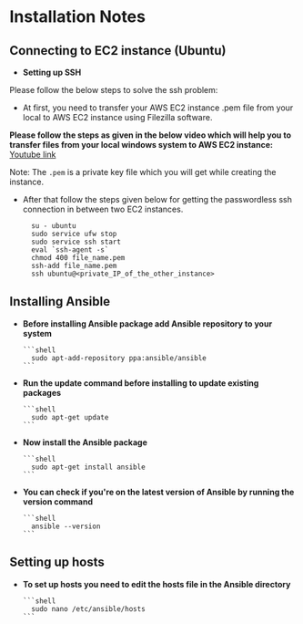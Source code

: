 # Installation Notes

## Connecting to EC2 instance (Ubuntu)
- **Setting up SSH**

Please follow the below steps to solve the ssh problem:  
  - At first, you need to transfer your AWS EC2 instance .pem file from your local to AWS EC2 instance using Filezilla software.  

**Please follow the steps as given in the below video which will help you to transfer files from your local windows system to AWS EC2 instance:**
[Youtube link](https://www.youtube.com/watch?v=Qxs7CYguo70)

Note:
The ```.pem``` is a private key file which you will get while creating the instance.
  - After that follow the steps given below for getting the passwordless ssh connection in between two EC2 instances.
    ```shell
      su - ubuntu
      sudo service ufw stop
      sudo service ssh start
      eval `ssh-agent -s`
      chmod 400 file_name.pem
      ssh-add file_name.pem
      ssh ubuntu@<private_IP_of_the_other_instance>
    ```

## Installing Ansible
- **Before installing Ansible package add Ansible repository to your system**

      ```shell
        sudo apt-add-repository ppa:ansible/ansible
      ```

- **Run the update command before installing to update existing packages**

      ```shell
        sudo apt-get update
      ```

- **Now install the Ansible package**

      ```shell
        sudo apt-get install ansible
      ```

- **You can check if you're on the latest version of Ansible by running the version command**

      ```shell
        ansible --version
      ```

## Setting up hosts
- **To set up hosts you need to edit the hosts file in the Ansible directory**

      ```shell
        sudo nano /etc/ansible/hosts
      ```

  
